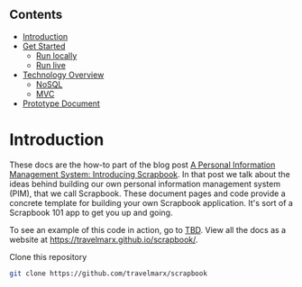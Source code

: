 ## Contents

- [Introduction](#introduction)
- [Get Started](get-started)  
  * [Run locally](get-started#run-locally)
  * [Run live](get-started#run-live)
- [Technology Overview](technology-overview)
  * [NoSQL](technology-overview#nosql)
  * [MVC](technology-overview#mvc)
- [Prototype Document](prototype-document)

# Introduction

These docs are the how-to part of the blog post 
[A Personal Information Management System: Introducing Scrapbook][blog].
In that post we talk about the ideas behind building our own personal information management system (PIM), that we call Scrapbook. These
document pages and code provide a concrete template for building your own Scrapbook application. It's sort of a Scrapbook 101 app to get
you up and going.

To see an example of this code in action, go to [TBD][demo]. View all the docs as a website at https://travelmarx.github.io/scrapbook/.

Clone this repository
```bash
git clone https://github.com/travelmarx/scrapbook
```

[web]: https://travelmarx.github.io/scrapbook/
[blog]: http://blog.travelmarx.com/2017/12/a-personal-information-management-system-introducing-scrapbook.html
[demo]: http://www.travelmarx.com/

